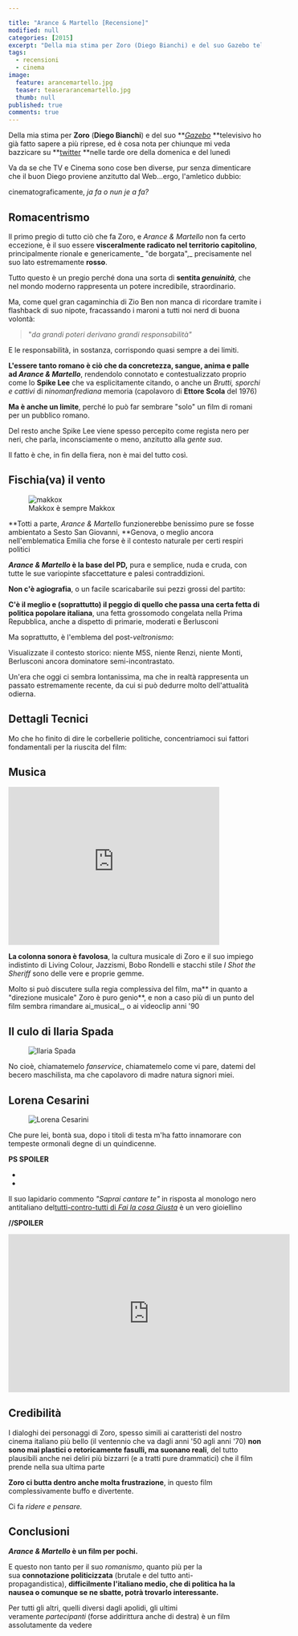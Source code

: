 ```yaml
---

title: "Arance & Martello [Recensione]"
modified: null
categories: [2015]
excerpt: "Della mia stima per Zoro (Diego Bianchi) e del suo Gazebo televisivo ho già fatto sapere a più riprese, ed è cosa nota per chiunque..."
tags:
  - recensioni
  - cinema
image: 
  feature: arancemartello.jpg
  teaser: teaserarancemartello.jpg
  thumb: null
published: true
comments: true
---
```


Della mia stima per **Zoro** (**Diego Bianchi**) e del suo **_[Gazebo](http://xabacadabra.com/2013/gazebo)_ **televisivo ho già fatto sapere a più riprese, ed è cosa nota per chiunque mi veda bazzicare su **[twitter](https://twitter.com/Xabaras89) **nelle tarde ore della domenica e del lunedì  

Va da se che TV e Cinema sono cose ben diverse, pur senza dimenticare che il buon Diego proviene anzitutto dal Web...ergo, l'amletico dubbio:  
  
cinematograficamente, _ja fa o nun je a fa?_

## Romacentrismo

Il primo pregio di tutto ciò che fa Zoro, e _Arance & Martello_ non fa certo eccezione, è il suo essere **visceralmente radicato nel territorio capitolino**, principalmente rionale e genericamente_ "de borgata",_ precisamente nel suo lato estremamente **rosso**.

Tutto questo è un pregio perché dona una sorta di **sentita _genuinità_**, che nel mondo moderno rappresenta un potere incredibile, straordinario.

Ma, come quel gran cagaminchia di Zio Ben non manca di ricordare tramite i flashback di suo nipote, fracassando i maroni a tutti noi nerd di buona volontà:

> "_da grandi poteri derivano grandi responsabilità"_

E le responsabilità, in sostanza, corrispondo quasi sempre a dei limiti. 

**L'essere tanto romano è ciò che da concretezza, sangue, anima e palle ad _Arance & Martello_**, rendendolo connotato e contestualizzato proprio come lo **Spike Lee** che va esplicitamente citando, o anche un _Brutti, sporchi e cattivi_ di _ninomanfrediana_ memoria (capolavoro di **Ettore Scola** del 1976)

**Ma è anche un limite**, perché lo può far sembrare "solo" un film di romani per un pubblico romano. 

Del resto anche Spike Lee viene spesso percepito come regista nero per neri, che parla, inconsciamente o meno, anzitutto alla _gente sua_.

Il fatto è che, in fin della fiera, non è mai del tutto così.

## Fischia(va) il vento

<figure>
	<img src="http://4.bp.blogspot.com/-Mmq1RwFmG4Q/VNOfhyh4qLI/AAAAAAAALXg/LTYy9EYdKQY/s1600/berlusconi.jpg" alt="makkox">
	<figcaption>Makkox è sempre Makkox</figcaption>
</figure>	

**Totti a parte, _Arance & Martello_ funzionerebbe benissimo pure se fosse ambientato a Sesto San Giovanni, **Genova, o meglio ancora nell'emblematica Emilia che forse è il contesto naturale per certi respiri politici

**_Arance & Martello_ è la base del PD,** pura e semplice, nuda e cruda, con tutte le sue variopinte sfaccettature e palesi contraddizioni. 

**Non c'è agiografia**, o un facile scaricabarile sui pezzi grossi del partito: 

**C'è il meglio e (soprattutto) il peggio di quello che passa una certa fetta di politica popolare italiana**, una fetta grossomodo congelata nella Prima Repubblica, anche a dispetto di primarie, moderati e Berlusconi

Ma soprattutto, è l'emblema del post-_veltronismo_: 

Visualizzate il contesto storico: niente M5S, niente Renzi, niente Monti, Berlusconi ancora dominatore semi-incontrastato. 

Un'era che oggi ci sembra lontanissima, ma che in realtà rappresenta un passato estremamente recente, da cui si può dedurre molto dell'attualità odierna.

## Dettagli Tecnici

Mo che ho finito di dire le corbellerie politiche, concentriamoci sui fattori fondamentali per la riuscita del film:

## Musica

<iframe width="420" height="315" src="https://www.youtube.com/embed/AmtQXe6lonE" frameborder="0" allowfullscreen></iframe>

**La colonna sonora è favolosa**, la cultura musicale di Zoro e il suo impiego indistinto di Living Colour, Jazzismi, Bobo Rondelli e stacchi stile _I Shot the Sheriff_ sono delle vere e proprie gemme.

Molto si può discutere sulla regia complessiva del film, ma** in quanto a "direzione musicale" Zoro è puro genio**, e non a caso più di un punto del film sembra rimandare ai_musical_, o ai videoclip anni '90

## Il culo di Ilaria Spada

<figure>
	<img src="http://4.bp.blogspot.com/-D1uPHi1V0dA/VNOddGDUiHI/AAAAAAAALXM/YzpPZAZQD0Q/s1600/vlcsnap-2015-02-05-17h36m41s191.png" alt="Ilaria Spada">
</figure>	

No cioè, chiamatemelo _fanservice_, chiamatemelo come vi pare, datemi del becero maschilista, ma che capolavoro di madre natura signori miei.

## Lorena Cesarini

<figure>
	<img src="http://4.bp.blogspot.com/-gwyLF5FV5LM/VNOd1AGgDiI/AAAAAAAALXU/9VOR2vOj6Q4/s1600/vlcsnap-2015-02-05-17h33m36s1.png" alt="Lorena Cesarini">
</figure>

Che pure lei, bontà sua, dopo i titoli di testa m'ha fatto innamorare con tempeste ormonali degne di un quindicenne.

  
**PS SPOILER**  
  
-  
-  

Il suo lapidario commento _"Saprai cantare te"_ in risposta al monologo nero antitaliano del[tutti-contro-tutti di _Fai la cosa Giusta_](https://www.youtube.com/watch?v=8pCZNFXbQnk) è un vero gioiellino  
  
**//SPOILER**

<iframe width="560" height="315" src="https://www.youtube.com/embed/rjU6ue1LaQw" frameborder="0" allowfullscreen></iframe>  

## Credibilità

I dialoghi dei personaggi di Zoro, spesso simili ai caratteristi del nostro cinema italiano più bello (il ventennio che va dagli anni '50 agli anni '70) **non sono mai plastici o retoricamente fasulli, ma suonano reali**, del tutto plausibili anche nei deliri più bizzarri (e a tratti pure drammatici) che il film prende nella sua ultima parte  
  
**Zoro ci butta dentro anche molta frustrazione**, in questo film complessivamente buffo e divertente.  
  
Ci fa _ridere e pensare._  

## Conclusioni

**_Arance & Martello_ è un film per pochi.**  
  
E questo non tanto per il suo _romanismo_, quanto più per la sua **connotazione politicizzata** (brutale e del tutto anti-propagandistica), **difficilmente l'italiano medio, che di politica ha la nausea o comunque se ne sbatte, potrà trovarlo interessante.**  
  
Per tutti gli altri, quelli diversi dagli apolidi, gli ultimi veramente _partecipanti_ (forse addirittura anche di destra) è un film assolutamente da vedere